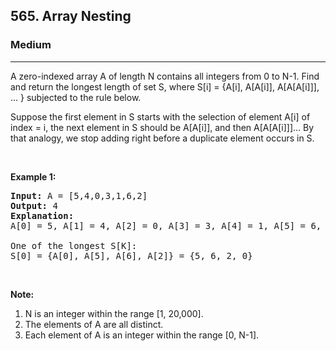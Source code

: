 <h2>565. Array Nesting</h2><h3>Medium</h3><hr><div><p>A zero-indexed array A of length N contains all integers from 0 to N-1. Find and return the longest length of set S, where S[i] = {A[i], A[A[i]], A[A[A[i]]], ... } subjected to the rule below.</p>

<p>Suppose the first element in S starts with the selection of element A[i] of index = i, the next element in S should be A[A[i]], and then A[A[A[i]]]… By that analogy, we stop adding right before a duplicate element occurs in S.</p>

<p>&nbsp;</p>

<p><b>Example 1:</b></p>

<pre><b>Input:</b> A = [5,4,0,3,1,6,2]
<b>Output:</b> 4
<b>Explanation:</b> 
A[0] = 5, A[1] = 4, A[2] = 0, A[3] = 3, A[4] = 1, A[5] = 6, A[6] = 2.

One of the longest S[K]:
S[0] = {A[0], A[5], A[6], A[2]} = {5, 6, 2, 0}
</pre>

<p>&nbsp;</p>

<p><b>Note:</b></p>

<ol>
	<li>N is an integer within the range [1, 20,000].</li>
	<li>The elements of A are all distinct.</li>
	<li>Each element of A is an integer within the range [0, N-1].</li>
</ol>
</div>